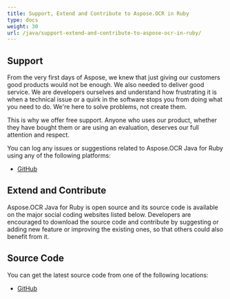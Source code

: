 ```yaml
---
title: Support, Extend and Contribute to Aspose.OCR in Ruby
type: docs
weight: 30
url: /java/support-extend-and-contribute-to-aspose-ocr-in-ruby/
---
```


## **Support**
From the very first days of Aspose, we knew that just giving our customers good products would not be enough. We also needed to deliver good service. We are developers ourselves and understand how frustrating it is when a technical issue or a quirk in the software stops you from doing what you need to do. We're here to solve problems, not create them.

This is why we offer free support. Anyone who uses our product, whether they have bought them or are using an evaluation, deserves our full attention and respect.

You can log any issues or suggestions related to Aspose.OCR Java for Ruby using any of the following platforms:

- [GitHub](https://github.com/aspose-ocr/Aspose.OCR-for-Java/issues)
## **Extend and Contribute**
Aspose.OCR Java for Ruby is open source and its source code is available on the major social coding websites listed below. Developers are encouraged to download the source code and contribute by suggesting or adding new feature or improving the existing ones, so that others could also benefit from it.
## **Source Code**
You can get the latest source code from one of the following locations:

- [GitHub](https://github.com/aspose-ocr/Aspose.OCR-for-Java/tree/master/Plugins/Aspose_OCR_Java_for_Ruby)
